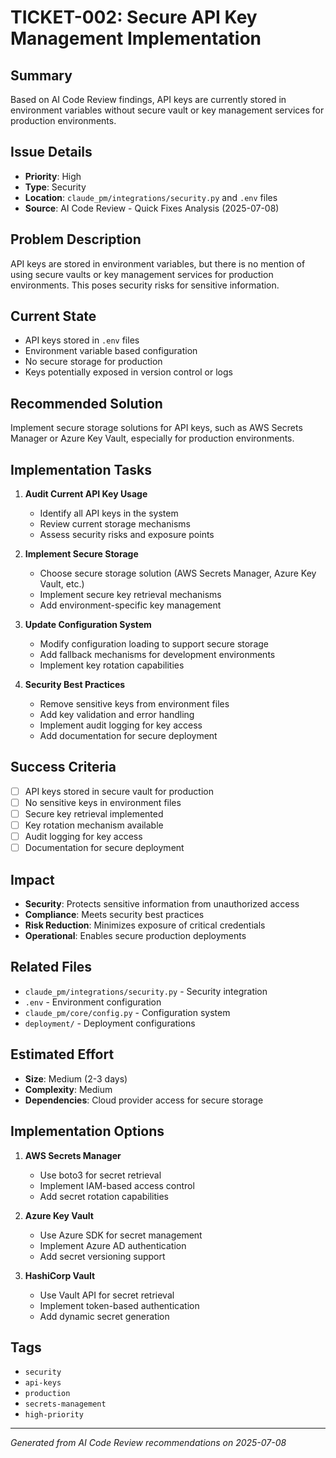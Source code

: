 # TICKET-002: Secure API Key Management Implementation

## Summary
Based on AI Code Review findings, API keys are currently stored in environment variables without secure vault or key management services for production environments.

## Issue Details
- **Priority**: High
- **Type**: Security
- **Location**: `claude_pm/integrations/security.py` and `.env` files
- **Source**: AI Code Review - Quick Fixes Analysis (2025-07-08)

## Problem Description
API keys are stored in environment variables, but there is no mention of using secure vaults or key management services for production environments. This poses security risks for sensitive information.

## Current State
- API keys stored in `.env` files
- Environment variable based configuration
- No secure storage for production
- Keys potentially exposed in version control or logs

## Recommended Solution
Implement secure storage solutions for API keys, such as AWS Secrets Manager or Azure Key Vault, especially for production environments.

## Implementation Tasks
1. **Audit Current API Key Usage**
   - Identify all API keys in the system
   - Review current storage mechanisms
   - Assess security risks and exposure points

2. **Implement Secure Storage**
   - Choose secure storage solution (AWS Secrets Manager, Azure Key Vault, etc.)
   - Implement secure key retrieval mechanisms
   - Add environment-specific key management

3. **Update Configuration System**
   - Modify configuration loading to support secure storage
   - Add fallback mechanisms for development environments
   - Implement key rotation capabilities

4. **Security Best Practices**
   - Remove sensitive keys from environment files
   - Add key validation and error handling
   - Implement audit logging for key access
   - Add documentation for secure deployment

## Success Criteria
- [ ] API keys stored in secure vault for production
- [ ] No sensitive keys in environment files
- [ ] Secure key retrieval implemented
- [ ] Key rotation mechanism available
- [ ] Audit logging for key access
- [ ] Documentation for secure deployment

## Impact
- **Security**: Protects sensitive information from unauthorized access
- **Compliance**: Meets security best practices
- **Risk Reduction**: Minimizes exposure of critical credentials
- **Operational**: Enables secure production deployments

## Related Files
- `claude_pm/integrations/security.py` - Security integration
- `.env` - Environment configuration
- `claude_pm/core/config.py` - Configuration system
- `deployment/` - Deployment configurations

## Estimated Effort
- **Size**: Medium (2-3 days)
- **Complexity**: Medium
- **Dependencies**: Cloud provider access for secure storage

## Implementation Options
1. **AWS Secrets Manager**
   - Use boto3 for secret retrieval
   - Implement IAM-based access control
   - Add secret rotation capabilities

2. **Azure Key Vault**
   - Use Azure SDK for secret management
   - Implement Azure AD authentication
   - Add secret versioning support

3. **HashiCorp Vault**
   - Use Vault API for secret retrieval
   - Implement token-based authentication
   - Add dynamic secret generation

## Tags
- `security`
- `api-keys`
- `production`
- `secrets-management`
- `high-priority`

---
*Generated from AI Code Review recommendations on 2025-07-08*